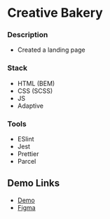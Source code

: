 # Creative Bakery

### Description

- Created a landing page

### Stack

- HTML (BEM)
- CSS (SCSS)
- JS
- Adaptive

### Tools

- ESlint
- Jest
- Prettier
- Parcel

## Demo Links

- [Demo](https://AndriiZakharenko.github.io/creative-bakery/)
- [Figma](https://www.figma.com/file/dY3izAm0Vspsmra4lQWQIP/Bakerlab-FE-students?node-id=0%3A1)
